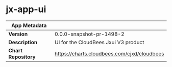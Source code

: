 # jx-app-ui

|App Metadata||
|---|---|
| **Version** | 0.0.0-snapshot-pr-1498-2 |
| **Description** | UI for the CloudBees Jxui V3 product |
| **Chart Repository** | https://charts.cloudbees.com/cjxd/cloudbees |

